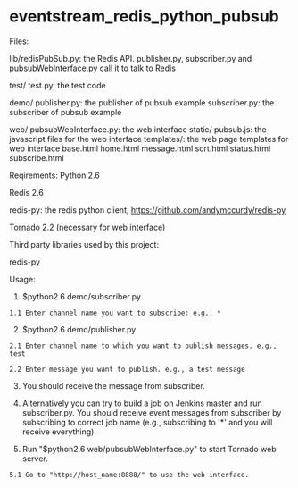 eventstream_redis_python_pubsub
===============================

Files:

  lib/redisPubSub.py: the Redis API. publisher.py, subscriber.py and pubsubWebInterface.py call it to talk to Redis

  test/
    test.py: the test code

  demo/
    publisher.py: the publisher of pubsub example
    subscriber.py: the subscriber of pubsub example

  web/
    pubsubWebInterface.py: the web interface
    static/
      pubsub.js: the javascript files for the web interface
    templates/: the web page templates for web interface
      base.html  home.html  message.html  sort.html  status.html  subscribe.html

Reqirements:
  Python 2.6

  Redis 2.6

  redis-py: the redis python client, https://github.com/andymccurdy/redis-py

  Tornado 2.2 (necessary for web interface)

Third party libraries used by this project:

  redis-py

Usage:
  1. $python2.6 demo/subscriber.py

    1.1 Enter channel name you want to subscribe: e.g., *

  2. $python2.6 demo/publisher.py

    2.1 Enter channel name to which you want to publish messages. e.g., test

    2.2 Enter message you want to publish. e.g., a test message

  3. You should receive the message from subscriber.

  4. Alternatively you can try to build a job on Jenkins master and run subscriber.py.
    You should receive event messages from subscriber by subscribing to correct job name
    (e.g., subscribing to '*' and you will receive everything).

  5. Run "$python2.6 web/pubsubWebInterface.py" to start Tornado web server.

    5.1 Go to "http://host_name:8888/" to use the web interface.
